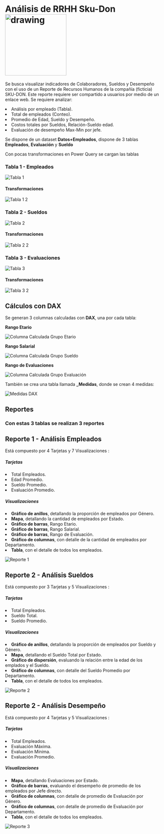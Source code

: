 # Análisis de RRHH Sku-Don    <img src="![Escudo](https://user-images.githubusercontent.com/78714438/183740603-f42cbe82-32c6-4aab-89e2-91e1d92b90f3.png)" alt="drawing" width="200"/>


Se busca visualizar indicadores de Colaboradores, Sueldos y Desempeño con el uso de un Reporte de Recursos Humanos de la compañía (ficticia) SKU-DON. Este reporte requiere ser compartido a usuarios por medio de un enlace web.
Se requiere analizar:

<li>Análisis por empleado (Tabla).</li>
<li>Total de empleados (Conteo).</li>
<li>Promedio de Edad, Sueldo y Desempeño.</li>
<li>Costos totales por Sueldos, Relación-Sueldo edad.</li>
<li>Evaluación de desempeño Max-Min por jefe.</li>

Se dispone de un dataset **Datos+Empleados**, dispone de 3 tablas **Empleados**, **Evaluación** y **Sueldo** 

Con pocas transformaciones en Power Query se cargan las tablas 

### Tabla 1 - Empleados

![Tabla 1](https://user-images.githubusercontent.com/78714438/183729128-74e02653-9db6-4fae-874a-34f4ab4572d8.png)


#### Transformaciones


![Tabla 1 2](https://user-images.githubusercontent.com/78714438/183729657-045bb2ee-84c4-4526-9282-4fef4ec23c9a.png)


### Tabla 2 - Sueldos


![Tabla 2](https://user-images.githubusercontent.com/78714438/183729865-516ea47e-7270-49f8-a2bd-6924d5dde27c.png)


#### Transformaciones


![Tabla 2 2](https://user-images.githubusercontent.com/78714438/183729969-964e9284-b0e1-45b1-80d1-c199128a4ab7.png)


### Tabla 3 - Evaluaciones


![Tabla 3](https://user-images.githubusercontent.com/78714438/183730136-e11308fe-5491-4ac1-8e0f-d9a4bae12525.png)


#### Transformaciones


![Tabla 3 2](https://user-images.githubusercontent.com/78714438/183730270-9c2d63ca-f755-4693-9f9b-0a6997458bff.png)


## Cálculos con DAX 

Se generan 3 columnas calculadas con **DAX**, una por cada tabla:

**Rango Etario**

![Columna Calculada Grupo Etario](https://user-images.githubusercontent.com/78714438/183733725-376d8bd9-5167-4a96-ba64-f22b62a82ebc.svg)

**Rango Salarial**

![Columna Calculada Grupo Sueldo](https://user-images.githubusercontent.com/78714438/183733796-045f2a19-579f-4ed7-98fe-f9f09fe447ec.svg)

**Rango de Evaluaciones**

![Columna Calculada Grupo Evaluación](https://user-images.githubusercontent.com/78714438/183733832-918ffe9d-bd26-4dc6-8196-4f514db2020c.svg)


También se crea una tabla llamada **_Medidas**, donde se crean 4 medidas:

![Medidas DAX](https://user-images.githubusercontent.com/78714438/183734434-88561164-1c33-4742-aa5e-d8fac504ad0d.svg)


## Reportes

### Con estas 3 tablas se realizan 3 reportes

## Reporte 1 - Análisis Empleados

Está compuesto por 4 Tarjetas y 7 Visualizaciones :

##### Tarjetas

<li>Total Empleados.</li>
<li>Edad Promedio.</li>
<li>Sueldo Promedio.</li>
<li>Evaluación Promedio.</li>

##### Visualizaciones

<li><strong>Gráfico de anillos</strong>, detallando la proporción de empleados por Género.</li>
<li><strong>Mapa</strong>, detallando la cantidad de empleados por Estado.</li>
<li><strong>Gráfico de barras</strong>, Rango Etario.</li>
<li><strong>Gráfico de barras</strong>, Rango Salarial.</li>
<li><strong>Gráfico de barras</strong>, Rango de Evaluación.</li>
<li><strong>Gráfico de columnas</strong>, con detalle de la cantidad de empleados por Departamento.</li>
<li><strong>Tabla</strong>, con el detalle de todos los empleados.</li>


![Reporte 1](https://user-images.githubusercontent.com/78714438/183735654-85d9cde3-4aeb-4261-96f6-2899507d788c.png)


## Reporte 2 - Análisis Sueldos

Está compuesto por 3 Tarjetas y 5 Visualizaciones :

##### Tarjetas

<li>Total Empleados.</li>
<li>Sueldo Total.</li>
<li>Sueldo Promedio.</li>


##### Visualizaciones

<li><strong>Gráfico de anillos</strong>, detallando la proporción de empleados por Sueldo y Género.</li>
<li><strong>Mapa</strong>, detallando el Sueldo Total por Estado.</li>
<li><strong>Gráfico de dispersión</strong>, evaluando la relación entre la edad de los emplados y el Sueldo.</li>
<li><strong>Gráfico de columnas</strong>, con detalle del Sueldo Promedio por Departamento.</li>
<li><strong>Tabla</strong>, con el detalle de todos los empleados.</li>


![Reporte 2](https://user-images.githubusercontent.com/78714438/183737828-d75a5889-d0c5-4725-8ba0-9d975268c69d.png)


## Reporte 2 - Análisis Desempeño

Está compuesto por 4 Tarjetas y 5 Visualizaciones :

##### Tarjetas

<li>Total Empleados.</li>
<li>Evaluación Máxima.</li>
<li>Evaluación Mínima.</li>
<li>Evaluación Promedio.</li>

##### Visualizaciones

<li><strong>Mapa</strong>, detallando Evaluaciones por Estado.</li>
<li><strong>Gráfico de barras</strong>, evaluando el desempeño de promedio de los empleados por Jefe directo.</li>
<li><strong>Gráfico de columnas</strong>, con detalle de promedio de Evaluación por Género.</li>
<li><strong>Gráfico de columnas</strong>, con detalle de promedio de Evaluación por Departamento.</li>
<li><strong>Tabla</strong>, con el detalle de todos los empleados.</li>

![Reporte 3](https://user-images.githubusercontent.com/78714438/183738757-ee34bc38-8733-4c25-8367-0a0d5a90872d.png)


